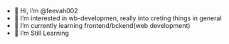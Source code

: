 - 👋 Hi, I’m @feevah002
- 👀 I’m interested in wb-developmen, really into creting things in general
- 🌱 I’m currently learning frontend/bckend(web development)
- 💞️ I’m Still Learning 

<!---
feevah002/feevah002 is a ✨ special ✨ repository because its `README.md` (this file) appears on your GitHub profile.
You can click the Preview link to take a look at your changes.
--->
